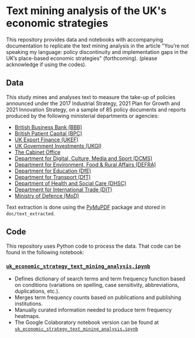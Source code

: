 
# Text mining analysis of the UK's economic strategies

This repository provides data and notebooks with accompanying documentation to replicate the text mining analysis in the article "You’re not speaking my language: policy discontinuity and implementation gaps in the UK’s place-based economic strategies" (forthcoming). (please acknowledge if using the codes).

## Data
This study mines and analyses text to measure the take-up of policies announced under the 2017 Industrial Strategy, 2021 Plan for Growth and 2021 Innovation Strategy, on a sample of 85 policy documents and reports produced by the following ministerial departments or agencies:
* [British Business Bank (BBB)](https://www.british-business-bank.co.uk/)
* [British Patient Capital (BPC)](https://www.britishpatientcapital.co.uk/)
* [UK Export Finance (UKEF)](https://www.gov.uk/government/organisations/uk-export-finance)
* [UK Government Investments (UKGI)](https://www.ukgi.org.uk/)
* [The Cabinet Office](https://www.gov.uk/government/organisations/cabinet-office)
* [Department for Digital, Culture, Media and Sport (DCMS)](https://www.gov.uk/government/organisations/department-for-digital-culture-media-sport)
* [Department for Environment, Food & Rural Affairs (DEFRA)](https://www.gov.uk/government/organisations/department-for-environment-food-rural-affairs)
* [Department for Education (DfE)](https://www.gov.uk/government/organisations/department-for-education)
* [Department for Transport (DfT)](https://www.gov.uk/government/organisations/department-for-education)
* [Department of Health and Social Care (DHSC)](https://www.gov.uk/government/organisations/department-of-health-and-social-care)
* [Department for International Trade (DIT)](https://www.gov.uk/government/organisations/department-for-international-trade)
* [Ministry of Defence (MoD)](https://www.gov.uk/government/organisations/ministry-of-defence)

Text extraction is done using the [PyMuPDF](https://pymupdf.readthedocs.io/en/latest/) package and stored in `doc/text_extracted`.

## Code
This repository uses Python code to process the data. That code can be found in the following notebook:

### [`uk_economic_strategy_text_mining_analysis.ipynb`](notebook/uk_economic_strategy_text_mining_analysis.ipynb)

- Defines dictionary of search terms and term frequency function based on conditions (variations on spelling, case sensitivity, abbreviations, duplications, etc.).
- Merges term frequency counts based on publications and publishing institutions.
- Manually curated information needed to produce term frequency heatmaps.
- The Google Colaboratory notebook version can be found at [`uk_economic_strategy_text_mining_analysis.ipynb`](/uk_economic_strategy_text_mining_analysis.ipynb)
